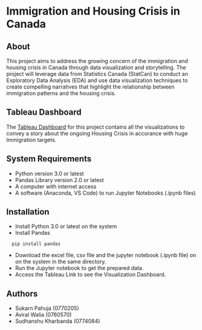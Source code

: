 # Immigration and Housing Crisis in Canada

## About 
This project aims to address the growing concern of the immigration and housing crisis in Canada through data visualization and storytelling. The project will leverage data from Statistics Canada (StatCan) to conduct an Exploratory Data Analysis (EDA) and use data visualization techniques to create compelling narratives that highlight the relationship between immigration patterns and the housing crisis. 

## Tableau Dashboard

The [Tableau Dashboard](https://public.tableau.com/app/profile/aviral.walia3763/viz/population_17018129665100/Dashboard2?publish=yes) for this project contains all the visualizations to convey a story about the ongoing Housing Crisis in accorance with huge Immigration targets.

## System Requirements

- Python version 3.0 or latest
- Pandas Library version 2.0 or latest
- A computer with internet access
- A software (Anaconda, VS Code) to run Jupyter Notebooks (.ipynb files)

## Installation

- Install Python 3.0 or latest on the system
- Install Pandas 
```http
  pip install pandas
```
- Download the excel file, csv file and the jupyter notebook (.ipynb file) on on the system in the same directory.
- Run the Jupyter notebook to get the prepared data.
- Access the Tableau Link to see the Visualization Dashboard.


## Authors

- Sukarn Pahuja (0770205)
- Aviral Walia (0760570)
- Sudhanshu Kharbanda (0774084)

